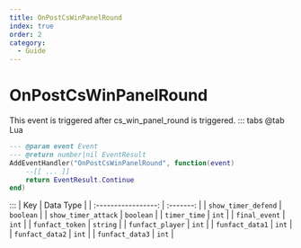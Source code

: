 ```yaml
---
title: OnPostCsWinPanelRound
index: true
order: 2
category:
  - Guide
---
```


# OnPostCsWinPanelRound
This event is triggered after cs_win_panel_round is triggered.
::: tabs
@tab Lua
```lua
--- @param event Event
--- @return number|nil EventResult
AddEventHandler("OnPostCsWinPanelRound", function(event)
    --[[ ... ]]
    return EventResult.Continue
end)
```

:::
|         Key         | Data Type |
| :-----------------: | :-------: |
| `show_timer_defend` | `boolean` |
| `show_timer_attack` | `boolean` |
|     `timer_time`    |   `int`   |
|    `final_event`    |   `int`   |
|   `funfact_token`   |  `string` |
|   `funfact_player`  |   `int`   |
|   `funfact_data1`   |   `int`   |
|   `funfact_data2`   |   `int`   |
|   `funfact_data3`   |   `int`   |